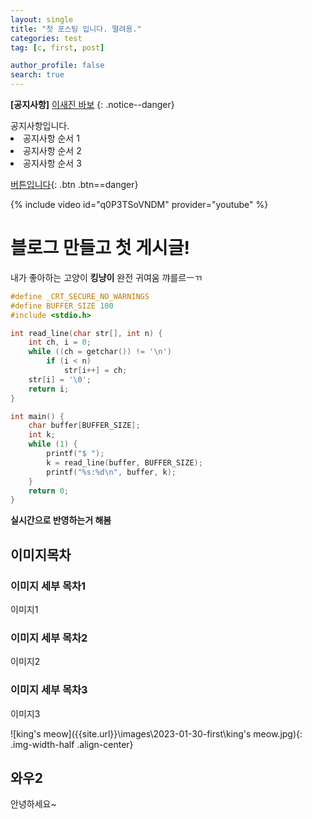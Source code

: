 ```yaml
---
layout: single
title: "첫 포스팅 입니다. 떨려용."
categories: test
tag: [c, first, post]

author_profile: false
search: true
---
```


**[공지사항]** [이새진 바보](https://mmistakes.github.io/minimal-mistakes/docs/quick-start-guide/)
{:  .notice--danger}

<div class="notice--success">
공지사항입니다.
<u1>
    <li>공지사항 순서 1</li>
    <li>공지사항 순서 2</li>
    <li>공지사항 순서 3</li>
</u1>
</div>


[버튼입니다](https://google.com){: .btn .btn==danger}

{% include video id="q0P3TSoVNDM" provider="youtube" %}


# 블로그 만들고 첫 게시글!



내가 좋아하는 고양이 **킹냥이** 완전 귀여움 꺄를르ㅡㄲ



```cpp
#define _CRT_SECURE_NO_WARNINGS
#define BUFFER_SIZE 100
#include <stdio.h>

int read_line(char str[], int n) {
	int ch, i = 0;
	while ((ch = getchar()) != '\n')
		if (i < n)
			str[i++] = ch;
	str[i] = '\0';
	return i;
}

int main() {
	char buffer[BUFFER_SIZE];
	int k;
	while (1) {
		printf("$ ");
		k = read_line(buffer, BUFFER_SIZE);
		printf("%s:%d\n", buffer, k);
	}
	return 0;
}
```

**실시간으로 반영하는거 해봄**




## 이미지목차

### 이미지 세부 목차1

이미지1

### 이미지 세부 목차2

이미지2

### 이미지 세부 목차3

이미지3

![king's meow]({{site.url}}\images\2023-01-30-first\king's meow.jpg){: .img-width-half .align-center}



## 와우2

안녕하세요~


